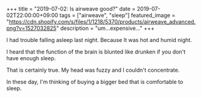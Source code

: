+++
title =  "2019-07-02: Is airweave good?"
date = 2019-07-02T22:00:00+09:00
tags = ["airweave", "sleep"]
featured_image = "https://cdn.shopify.com/s/files/1/1218/5370/products/airweave_advanced.png?v=1527032825"
description = "um...expensive..."
+++

I had trouble falling asleep last night.
Because It was hot and humid night.

I heard that the function of the brain is blunted like drunken
if you don't have enough sleep.

That is certainly true.
My head was fuzzy and I couldn't concentrate.

In these day, I'm thinking of buying a bigger bed that is comfortable to sleep.

